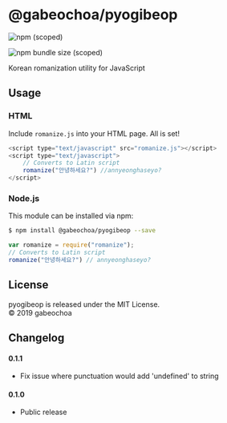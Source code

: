 # @gabeochoa/pyogibeop

![npm (scoped)](https://img.shields.io/npm/v/@gabeochoa/pyogibeop.svg)

![npm bundle size (scoped)](https://img.shields.io/bundlephobia/min/@gabeochoa/pyogibeop.svg)


Korean romanization utility for JavaScript

## Usage

### HTML

Include `romanize.js` into your HTML page. All is set!

```js
<script type="text/javascript" src="romanize.js"></script>
<script type="text/javascript">
    // Converts to Latin script
    romanize("안녕하세요?") //annyeonghaseyo?
</script>
```

### Node.js

This module can be installed via npm:

```sh
$ npm install @gabeochoa/pyogibeop --save
```

```js
var romanize = require("romanize");
// Converts to Latin script
romanize("안녕하세요?") // annyeonghaseyo?
```

## License

pyogibeop is released under the MIT License.<br />
&copy; 2019 gabeochoa

## Changelog 

#### 0.1.1

* Fix issue where punctuation would add 'undefined' to string

#### 0.1.0

* Public release